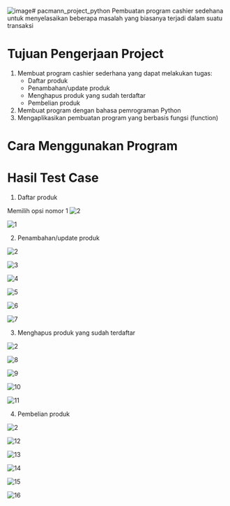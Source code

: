 ![image](https://github.com/abimaswidy/pacmann_project/assets/136919706/5a0e19aa-0ff0-469e-b0b1-763ae9000c98)# pacmann_project_python
Pembuatan program cashier sedehana untuk menyelasaikan beberapa masalah yang biasanya terjadi dalam suatu transaksi

# Tujuan Pengerjaan Project
1. Membuat program cashier sederhana yang dapat melakukan tugas:
    - Daftar produk
    - Penambahan/update produk
    - Menghapus produk yang sudah terdaftar
    - Pembelian produk
2. Membuat program dengan bahasa pemrograman Python
3. Mengaplikasikan pembuatan program yang berbasis fungsi (function)

# Cara Menggunakan Program

# Hasil Test Case
1. Daftar produk

Memilih opsi nomor 1
![2](https://github.com/abimaswidy/pacmann_project/assets/136919706/bd8de0cd-f261-4024-9169-8220b6a67cd1)

![1](https://github.com/abimaswidy/pacmann_project/assets/136919706/3c4c1530-8c1a-4a55-a78c-2c0b14ac1472)

2. Penambahan/update produk

![2](https://github.com/abimaswidy/pacmann_project/assets/136919706/bd8de0cd-f261-4024-9169-8220b6a67cd1)

![3](https://github.com/abimaswidy/pacmann_project/assets/136919706/5e779b93-1116-4d15-9ca4-4f74672b3f2e)

![4](https://github.com/abimaswidy/pacmann_project/assets/136919706/41cbfe15-ca95-40f3-adf4-613d50bf842e)

![5](https://github.com/abimaswidy/pacmann_project/assets/136919706/82729608-c449-4645-890d-870296de239f)

![6](https://github.com/abimaswidy/pacmann_project/assets/136919706/4fe798de-32e6-4436-915e-d7f8627fadde)

![7](https://github.com/abimaswidy/pacmann_project/assets/136919706/6dd1311c-a6c8-43ab-a6b9-6213fbb4d447)

3. Menghapus produk yang sudah terdaftar

![2](https://github.com/abimaswidy/pacmann_project/assets/136919706/84980054-0888-4e93-88d0-22a8baa63d9b)

![8](https://github.com/abimaswidy/pacmann_project/assets/136919706/62bc66e5-5a6c-4d79-bb54-2abd87903950)

![9](https://github.com/abimaswidy/pacmann_project/assets/136919706/410126d4-468d-40db-8147-9f6dcdb22f39)

![10](https://github.com/abimaswidy/pacmann_project/assets/136919706/7028de34-1c49-46fb-b322-b88d4fdc6032)

![11](https://github.com/abimaswidy/pacmann_project/assets/136919706/2a253114-d8fc-4de2-8110-d2136e9a0dcd)


4. Pembelian produk

![2](https://github.com/abimaswidy/pacmann_project/assets/136919706/f90011a0-fc96-477c-8c32-e9f0b7be7597)

![12](https://github.com/abimaswidy/pacmann_project/assets/136919706/424fdedc-aaa4-4e73-a41e-f2150caa33ac)

![13](https://github.com/abimaswidy/pacmann_project/assets/136919706/9e1ba969-9044-4aa6-9d02-b9decdf70de3)

![14](https://github.com/abimaswidy/pacmann_project/assets/136919706/65adc421-c7e2-40d3-a6cf-4d3ef2433bda)

![15](https://github.com/abimaswidy/pacmann_project/assets/136919706/811999fa-a457-4b1a-a0a4-c01609c81380)

![16](https://github.com/abimaswidy/pacmann_project/assets/136919706/11eca056-b491-492a-b833-902c3f90d138)






